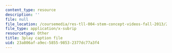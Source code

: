 ```yaml
---
content_type: resource
description: ''
file: null
file_location: /coursemedia/res-tll-004-stem-concept-videos-fall-2013/23a806afa9ec585598532377dc77a3f4_AfQEEymfzaI.vtt
file_type: application/x-subrip
resourcetype: Other
title: 3play caption file
uid: 23a806af-a9ec-5855-9853-2377dc77a3f4
---
```


